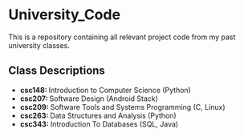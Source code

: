 # University_Code
This is a repository containing all relevant project code from my past university classes.

<h2> Class Descriptions </h2>

- <b> csc148: </b> Introduction to Computer Science (Python)
- <b> csc207: </b> Software Design (Android Stack)
- <b> csc209: </b> Software Tools and Systems Programming (C, Linux)
- <b> csc263: </b> Data Structures and Analysis (Python)
- <b> csc343: </b> Introduction To Databases (SQL, Java)
